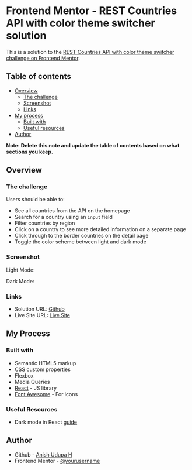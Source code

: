 # Frontend Mentor - REST Countries API with color theme switcher solution

This is a solution to the [REST Countries API with color theme switcher challenge on Frontend Mentor](https://www.frontendmentor.io/challenges/rest-countries-api-with-color-theme-switcher-5cacc469fec04111f7b848ca).

## Table of contents

- [Overview](#overview)
  - [The challenge](#the-challenge)
  - [Screenshot](#screenshot)
  - [Links](#links)
- [My process](#my-process)
  - [Built with](#built-with)
  - [Useful resources](#useful-resources)
- [Author](#author)

**Note: Delete this note and update the table of contents based on what sections you keep.**

## Overview

### The challenge

Users should be able to:

- See all countries from the API on the homepage
- Search for a country using an `input` field
- Filter countries by region
- Click on a country to see more detailed information on a separate page
- Click through to the border countries on the detail page
- Toggle the color scheme between light and dark mode

### Screenshot

Light Mode:
[](./light-mode-screenshot.png)

Dark Mode:
[](./dark-mode-screenshot.png)

### Links

- Solution URL: [Github](https://github.com/Anish-Udupa/react-countries-dashboard)
- Live Site URL: [Live Site](https://anish-udupa.github.io/react-countries-dashboard)

## My Process

### Built with

- Semantic HTML5 markup
- CSS custom properties
- Flexbox
- Media Queries
- [React](https://reactjs.org/) - JS library
- [Font Awesome](https://fontawesome.com/) - For icons

### Useful Resources

- Dark mode in React [guide](https://blog.logrocket.com/dark-mode-react-in-depth-guide) 

## Author

- Github - [Anish Udupa H](https://github.com/Anish-Udupa)
- Frontend Mentor - [@yourusername](https://www.frontendmentor.io/profile/Anish-Udupa)
